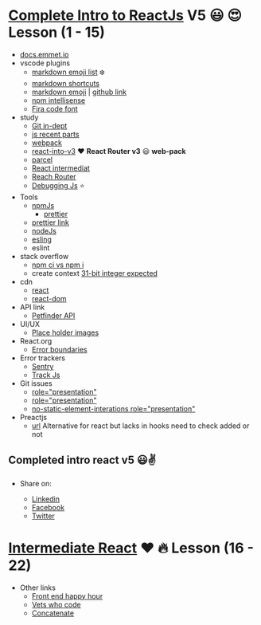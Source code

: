 # [Complete Intro to ReactJs](https://btholt.github.io/complete-intro-to-react-v5/intro) V5 :smiley: :heart_eyes: **Lesson** (1 - 15)

- [docs.emmet.io](https://docs.emmet.io/cheat-sheet/)
- vscode plugins
  - [markdown emoji list](https://gist.github.com/rxaviers/7360908) :snowflake:
  - [markdown shortcuts](https://github.com/yzhang-gh/vscode-markdown)
  - [markdown emoji](https://www.webfx.com/tools/emoji-cheat-sheet/) | [github link](https://marketplace.visualstudio.com/items?itemName=bierner.markdown-emoji)
  - [npm intellisense](https://marketplace.visualstudio.com/items?itemName=christian-kohler.npm-intellisense)
  - [Fira code font](https://github.com/tonsky/FiraCode)
- study
  - [Git in-dept](https://frontendmasters.com/courses/git-in-depth/)
  - [js recent parts](https://frontendmasters.com/courses/js-recent-parts/)
  - [webpack](https://frontendmasters.com/courses/webpack-fundamentals/)
  - [react-into-v3](https://frontendmasters.com/courses/react/) :heart: **React Router v3** :smiley: **web-pack**
  - [parcel](https://parceljs.org/)
  - [React intermediat](https://frontendmasters.com/courses/intermediate-react-v2/)
  - [Reach Router](https://reach.tech/router)
  - [Debugging Js](https://frontendmasters.com/courses/debugging-javascript/) :star:
- Tools
  - [npmJs](https://www.npmjs.com/)
    - [prettier](https://www.npmjs.com/package/prettier)
  - [prettier link](https://prettier.io/)
  - [nodeJs](https://nodejs.org/en/)
  - [esling](https://eslint.org/)
  - eslint
- stack overflow
  - [npm ci vs npm i](https://stackoverflow.com/questions/52499617/what-is-the-difference-between-npm-install-and-npm-ci)
  - create context [31-bit integer expected](https://stackoverflow.com/questions/55558162/how-to-fix-expected-the-return-value-to-be-a-31-bit-integer-error-react-hooks)
- cdn
  - [react](https://unpkg.com/react@16.8.4/umd/react.development.js)
  - [react-dom](https://unpkg.com/react-dom@16.8.4/umd/react-dom.development.js)
- API link
  - [Petfinder API](https://www.petfinder.com/)
- UI/UX
  - [Place holder images](http://placecorgi.com/)
- React.org
  - [Error boundaries](https://reactjs.org/docs/error-boundaries.html)
- Error trackers
  - [Sentry](https://sentry.io/pricing/)
  - [Track Js](https://trackjs.com/pricing/)
- Git issues 
  - [role="presentation"](https://github.com/evcohen/eslint-plugin-jsx-a11y/issues/510)
  - [role="presentation"](https://github.com/squizlabs/HTML_CodeSniffer/issues/274)
  - [no-static-element-interations role="presentation"](https://github.com/evcohen/eslint-plugin-jsx-a11y/blob/e53906d0b2a9402b019625349ed2d58d178b3239/docs/rules/no-static-element-interactions.md#case-this-element-is-not-a-button-link-menuitem-etc-it-is-catching-bubbled-events-from-elements-that-it-contains)
- Preactjs
  - [url](https://preactjs.com/) Alternative for react but lacks in hooks need to check added or not

## Completed intro react v5 :smiley::v:

- Share on: 

  - [Linkedin](https://www.linkedin.com/sharing/share-offsite/?url=https%3A%2F%2Ffrontendmasters.com%2Fcourses%2Fcomplete-react-v5%2F)
  - [Facebook](https://www.facebook.com/sharer/sharer.php?u=https%3A%2F%2Ffrontendmasters.com%2Fcourses%2Fcomplete-react-v5%2F&t=I%20just%20completed%20%22Complete%20Intro%20to%20React%2C%20v5%22%20by%20Brian%20Holt%20on%20FrontendMasters!)
  - [Twitter](https://twitter.com/intent/tweet?url=https%3A%2F%2Ffrontendmasters.com%2Fcourses%2Fcomplete-react-v5%2F&text=I%20just%20completed%20%22Complete%20Intro%20to%20React%2C%20v5%22%20by%20%40holtbt%20on%20%40FrontendMasters!)

# [Intermediate React](https://btholt.github.io/complete-intro-to-react-v5/) :heart: :fire: **Lesson** (16 - 22)

- Other links
  - [Front end happy hour](http://frontendhappyhour.com/)
  - [Vets who code](https://vetswhocode.io/)
  - [Concatenate](https://concatenate.io/)